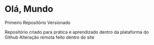 # Olá, Mundo
 Primeiro Repositório Versionado

 Repositório criado para prática e aprendizado dentro da plataforma do Github
Alteração remota feito dentro do site
